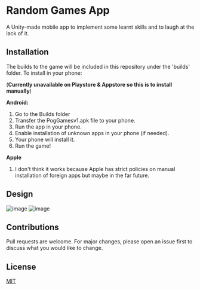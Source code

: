 # Random Games App

A Unity-made mobile app to implement some learnt skills and to laugh at the lack of it.

## Installation

The builds to the game will be included in this repository under the 'builds' folder. 
To install in your phone:

(**Currently unavailable on Playstore & Appstore so this is to install manually**)

**Android:** 
1. Go to the Builds folder
2. Transfer the PogGamesv1.apk file to your phone.
3. Run the app in your phone.
4. Enable installation of unknown apps in your phone (if needed).
5. Your phone will install it.
6. Run the game!

**Apple**

1. I don't think it works because Apple has strict policies on manual installation of foreign apps but maybe in the far future.

## Design
![image](https://user-images.githubusercontent.com/19585239/129547817-13add230-a9c9-4f01-be8a-0fddf1311100.png)
![image](https://user-images.githubusercontent.com/19585239/129547859-df116bdd-3553-4cff-b46a-5568528fcdb9.png)

## Contributions
Pull requests are welcome. For major changes, please open an issue first to discuss what you would like to change.

## License
[MIT](https://choosealicense.com/licenses/mit/)
